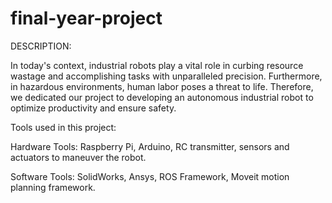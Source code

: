 # final-year-project
DESCRIPTION:

In today's context, industrial robots play a vital role in curbing resource wastage and accomplishing tasks with unparalleled precision. Furthermore, in hazardous environments, human labor poses a threat to life.
Therefore, we dedicated our project to developing an autonomous industrial robot to optimize productivity and ensure safety.

Tools used in this project:

Hardware Tools: Raspberry Pi, Arduino, RC transmitter, sensors and actuators to maneuver the robot.

Software Tools: SolidWorks, Ansys, ROS Framework, Moveit motion planning framework. 
